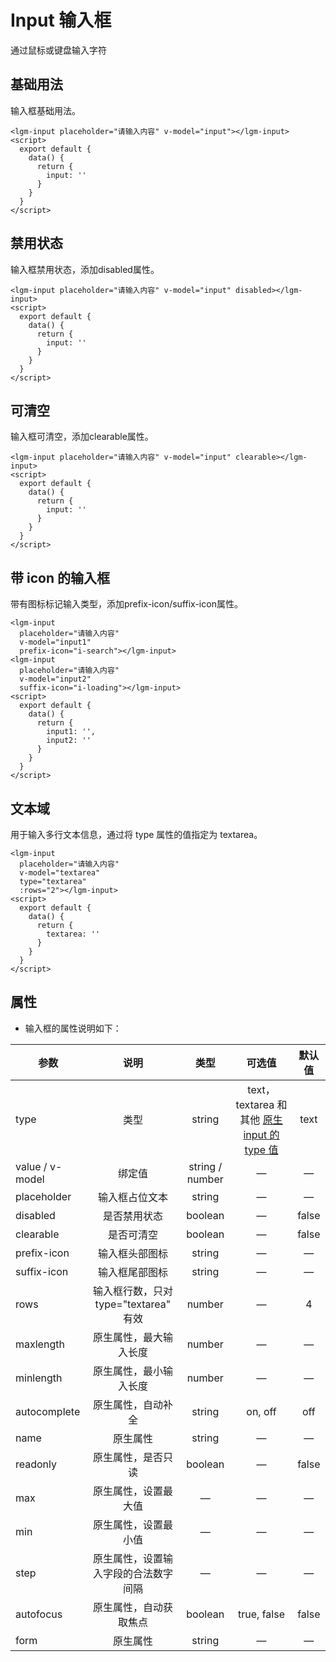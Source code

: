 # Input  输入框
通过鼠标或键盘输入字符
## 基础用法
输入框基础用法。
<ClientOnly>
 <input-demo-1></input-demo-1>
</ClientOnly>

```vue
<lgm-input placeholder="请输入内容" v-model="input"></lgm-input>
<script>
  export default {
    data() {
      return {
        input: ''
      }
    }
  }
</script>
```

## 禁用状态
输入框禁用状态，添加disabled属性。
<ClientOnly>
 <input-demo-2></input-demo-2>
</ClientOnly>

```vue
<lgm-input placeholder="请输入内容" v-model="input" disabled></lgm-input>
<script>
  export default {
    data() {
      return {
        input: ''
      }
    }
  }
</script>
```

## 可清空
输入框可清空，添加clearable属性。
<ClientOnly>
 <input-demo-3></input-demo-3>
</ClientOnly>

```vue
<lgm-input placeholder="请输入内容" v-model="input" clearable></lgm-input>
<script>
  export default {
    data() {
      return {
        input: ''
      }
    }
  }
</script>
```

## 带 icon 的输入框
带有图标标记输入类型，添加prefix-icon/suffix-icon属性。
<ClientOnly>
 <input-demo-4></input-demo-4>
</ClientOnly>

```vue
<lgm-input 
  placeholder="请输入内容" 
  v-model="input1" 
  prefix-icon="i-search"></lgm-input>
<lgm-input 
  placeholder="请输入内容" 
  v-model="input2" 
  suffix-icon="i-loading"></lgm-input>
<script>
  export default {
    data() {
      return {
        input1: '',
        input2: ''
      }
    }
  }
</script>
```

## 文本域
用于输入多行文本信息，通过将 type 属性的值指定为 textarea。
<ClientOnly>
 <input-demo-5></input-demo-5>
</ClientOnly>
```vue
<lgm-input 
  placeholder="请输入内容" 
  v-model="textarea" 
  type="textarea" 
  :rows="2"></lgm-input>
<script>
  export default {
    data() {
      return {
        textarea: ''
      }
    }
  }
</script>
```

## 属性
  - 输入框的属性说明如下：

  | 参数 | 说明 | 类型 | 可选值 | 默认值 |
  | ---- |:----:|:----:|:----:|:----:|
  | type | 类型 | string | text，textarea 和其他 [原生 input 的 type 值](https://developer.mozilla.org/en-US/docs/Web/HTML/Element/input#Form_%3Cinput%3E_types)  | text |
  | value / v-model | 绑定值 | string / number | — |  —  |
  | placeholder | 输入框占位文本 | string | — |  —  |
  | disabled | 是否禁用状态 | boolean | — | false |
  | clearable | 是否可清空 | boolean |  —   |false|
  | prefix-icon | 输入框头部图标 | string |   —    |   —    |
  | suffix-icon | 输入框尾部图标 | string |  —   |   —    |
  | rows | 输入框行数，只对 type="textarea" 有效 | number |  —   | 4 |
  | maxlength | 原生属性，最大输入长度 | number |  —   |   —    |
  | minlength | 原生属性，最小输入长度 | number |  —   |   —    |
  | autocomplete | 原生属性，自动补全 | string |on, off|   off    |
  | name | 原生属性 | string |  —   |   —    |
  | readonly | 原生属性，是否只读 | boolean |  —   |false|
  | max | 原生属性，设置最大值 |    —     |  —   |   —    |
  | min | 原生属性，设置最小值 |    —     |  —   |   —    |
  | step | 原生属性，设置输入字段的合法数字间隔 |    —     |  —   |   —    |
  | autofocus | 原生属性，自动获取焦点 | boolean |true, false|false|
  | form | 原生属性 | string |  —   |   —    |
